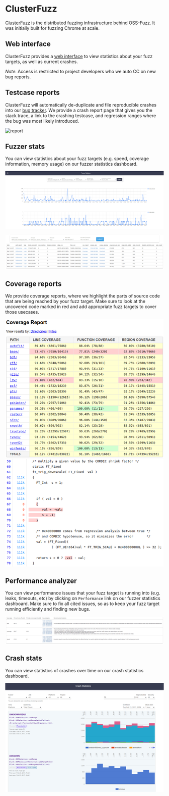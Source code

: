 # ClusterFuzz

[ClusterFuzz](https://blog.chromium.org/2012/04/fuzzing-for-security.html) is the distributed fuzzing infrastructure behind OSS-Fuzz. It was initially built
for fuzzing Chrome at scale.

## Web interface

ClusterFuzz provides a [web interface](https://oss-fuzz.com)
to view statistics about your fuzz targets, as well as current crashes.

*Note*: Access is restricted to project developers who we auto CC on new bug reports.

## Testcase reports

ClusterFuzz will automatically de-duplicate and file reproducible crashes into
our [bug tracker](https://bugs.chromium.org/p/monorail). We provide a crash
report page that gives you the stack trace, a link to the crashing testcase, and
regression ranges where the bug was most likely introduced.

![report](images/pcre2_testcase.png?raw=true)

## Fuzzer stats

You can view statistics about your fuzz targets (e.g. speed, coverage information,
memory usage) on our fuzzer statistics dashboard.

![stats](images/freetype_stats_graphs.PNG?raw=true)

![stats](images/freetype_stats_table.png?raw=true)

## Coverage reports

We provide coverage reports, where we highlight the parts of source code that are being
reached by your fuzz target. Make sure to look at the uncovered code marked in red and
add appropriate fuzz targets to cover those usecases.

![coverage_1](images/freetype_coverage_1.png?raw=true)
![coverage_2](images/freetype_coverage_2.png?raw=true)

## Performance analyzer

You can view performance issues that your fuzz target is running into (e.g. leaks, timeouts,
etc) by clicking on `Performance` link on our fuzzer statistics dashboard. Make sure to fix
all cited issues, so as to keep your fuzz target running efficiently and finding new bugs.

![performance_analyzer](images/expat_performance_analyzer.png?raw=true)

## Crash stats

You can view statistics of crashes over time on our crash statistics dashboard.

![crash_stats](images/crash_stats.png?raw=true)

